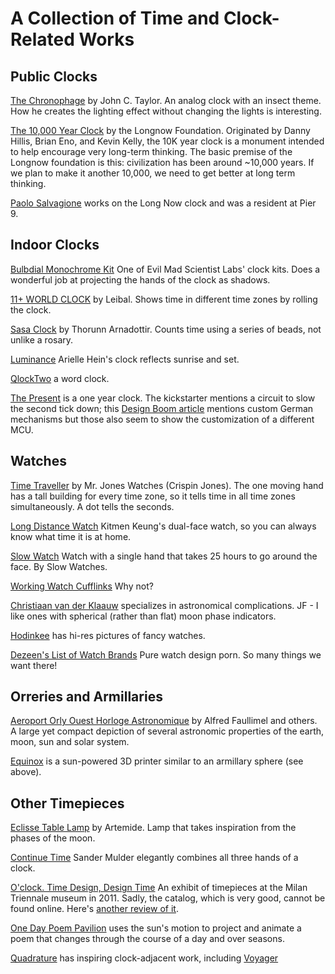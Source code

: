 # A Collection of Time and Clock-Related Works

## Public Clocks

[The Chronophage](http://www.johnctaylor.com/the-chronophage/) by John C. Taylor. An analog clock with an insect theme. How he creates the lighting effect without changing the lights is interesting.

[The 10,000 Year Clock](http://longnow.org/clock/) by the Longnow Foundation. Originated by Danny Hillis, Brian Eno, and Kevin Kelly, the 10K year clock is a monument intended to help encourage very long-term thinking. The basic premise of the Longnow foundation is this: civilization has been around ~10,000 years. If we plan to make it another 10,000, we need to get better at long term thinking.

[Paolo Salvagione](https://www.autodesk.com/artist-in-residence/artists/paolo-salvagione) works on the Long Now clock and was a resident at Pier 9.

## Indoor Clocks

[Bulbdial Monochrome Kit](http://shop.evilmadscientist.com/productsmenu/791#) One of Evil Mad Scientist Labs' clock kits. Does a wonderful job at projecting the hands of the clock as shadows.


[11+ WORLD CLOCK](http://store.leibal.com/products/11-world-clock) by Leibal. Shows time in different time zones by rolling the clock.

[Sasa Clock](http://thorunndesign.com/independent-work/#/sasa/) by Thorunn Arnadottir. Counts time using a series of beads, not unlike a rosary.

[Luminance](http://ariellehein.com/) Arielle Hein's clock reflects sunrise and set.

[QlockTwo](http://qlocktwo.com/) a word clock.

[The Present](https://www.kickstarter.com/projects/scottthrift/the-present) is a one year clock. The kickstarter mentions a circuit to slow the second tick down; this [Design Boom article](http://www.designboom.com/technology/worlds-first-year-long-clock-thepresent-by-m-ss-ng-p-eces/) mentions custom German mechanisms but those also seem to show the customization of a different MCU.

## Watches

[Time Traveller](http://mrjoneswatches.com/time-traveller/) by Mr. Jones Watches (Crispin Jones). The one moving hand has a tall building for every time zone, so it tells time in all time zones simultaneously. A dot tells the seconds.

[Long Distance Watch](http://www.kitmenkeung.com/) Kitmen Keung's dual-face watch, so you can always know what time it is at home.

[Slow Watch](https://www.slow-watches.com/the-store/slow-jo-38mm/slow-jo-22-all-black-mesh.html) Watch with a single hand that takes 25 hours to go around the face. By Slow Watches.

[Working Watch Cufflinks](http://www.amazon.com/Watch-Working-Round-Cufflinks-Presentation/dp/B00PJ1P9TC/ref=sr_1_4?ie=UTF8&qid=1461955802&sr=8-4&keywords=working+watch+cufflinks) Why not?

[Christiaan van der Klaauw](http://www.klaauw.com/) specializes in astronomical complications. JF - I like ones with spherical (rather than flat) moon phase indicators.

[Hodinkee](https://www.hodinkee.com/) has hi-res pictures of fancy watches.

[Dezeen's List of Watch Brands](https://www.dezeen.com/dezeen-watch-store-brands/) Pure watch design porn. So many things we want there!

## Orreries and Armillaries

[Aeroport Orly Ouest Horloge Astronomique](http://www.patrimoine-horloge.fr/as-orlyo.html) by Alfred Faullimel and others. A large yet compact depiction of several astronomic properties of the earth, moon, sun and solar system.

[Equinox](http://willware.blogspot.com/2008/07/3d-printer-project-at-victoria.html) is a sun-powered 3D printer similar to an armillary sphere (see above).


## Other Timepieces

[Eclisse Table Lamp](http://www.ylighting.com/artemide-eclisse-table-lamp.html) by Artemide. Lamp that takes inspiration from the phases of the moon.

[Continue Time](http://sandermulder.com/continue_time.html) Sander Mulder elegantly combines all three hands of a clock.

[O'clock. Time Design, Design Time](https://www.designboom.com/design/oclock-time-design-design-time-at-triennale-design-museum-milan/) An exhibit of timepieces at the Milan Triennale museum in 2011. Sadly, the catalog, which is very good, cannot be found online.
Here's [another review of it](https://www.wallpaper.com/art/oclock-time-design-design-time-show-milan).

[One Day Poem Pavilion](http://people.artcenter.edu/~jsong5/thesis/index.html) uses the sun's motion to project and animate a poem that changes through the course of a day and over seasons.

[Quadrature](http://quadrature.co/) has inspiring clock-adjacent work, including [Voyager](http://quadrature.co/work/voyager/)
